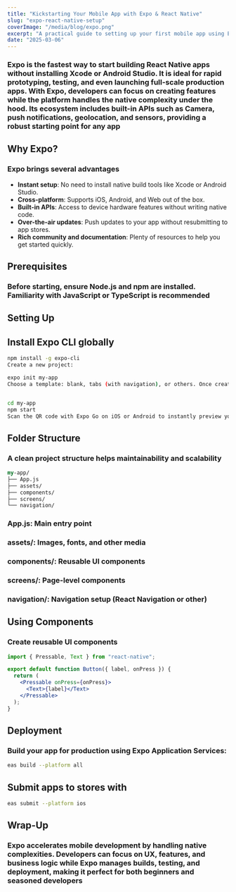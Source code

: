 ```yaml
---
title: "Kickstarting Your Mobile App with Expo & React Native"
slug: "expo-react-native-setup"
coverImage: "/media/blog/expo.png"
excerpt: "A practical guide to setting up your first mobile app using Expo and React Native."
date: "2025-03-06"
---
```


### Expo is the fastest way to start building React Native apps without installing Xcode or Android Studio. It is ideal for rapid prototyping, testing, and even launching full-scale production apps. With Expo, developers can focus on creating features while the platform handles the native complexity under the hood. Its ecosystem includes built-in APIs such as Camera, push notifications, geolocation, and sensors, providing a robust starting point for any app

## Why Expo?

### Expo brings several advantages

- **Instant setup**: No need to install native build tools like Xcode or Android Studio.
- **Cross-platform**: Supports iOS, Android, and Web out of the box.
- **Built-in APIs**: Access to device hardware features without writing native code.
- **Over-the-air updates**: Push updates to your app without resubmitting to app stores.
- **Rich community and documentation**: Plenty of resources to help you get started quickly.

## Prerequisites

### Before starting, ensure Node.js and npm are installed. Familiarity with JavaScript or TypeScript is recommended

## Setting Up

## Install Expo CLI globally

```bash
npm install -g expo-cli
Create a new project:

expo init my-app
Choose a template: blank, tabs (with navigation), or others. Once created, navigate into the project and start the local server:
```

```bash

cd my-app
npm start
Scan the QR code with Expo Go on iOS or Android to instantly preview your app.
```

## Folder Structure

### A clean project structure helps maintainability and scalability

```perl
my-app/
├── App.js
├── assets/
├── components/
├── screens/
└── navigation/
```

### App.js: Main entry point

### assets/: Images, fonts, and other media

### components/: Reusable UI components

### screens/: Page-level components

### navigation/: Navigation setup (React Navigation or other)

## Using Components

### Create reusable UI components

```jsx
import { Pressable, Text } from "react-native";

export default function Button({ label, onPress }) {
  return (
    <Pressable onPress={onPress}>
      <Text>{label}</Text>
    </Pressable>
  );
}
```

## Deployment

### Build your app for production using Expo Application Services:

```bash
eas build --platform all
```

## Submit apps to stores with

```bash
eas submit --platform ios
```

## Wrap-Up

### Expo accelerates mobile development by handling native complexities. Developers can focus on UX, features, and business logic while Expo manages builds, testing, and deployment, making it perfect for both beginners and seasoned developers
